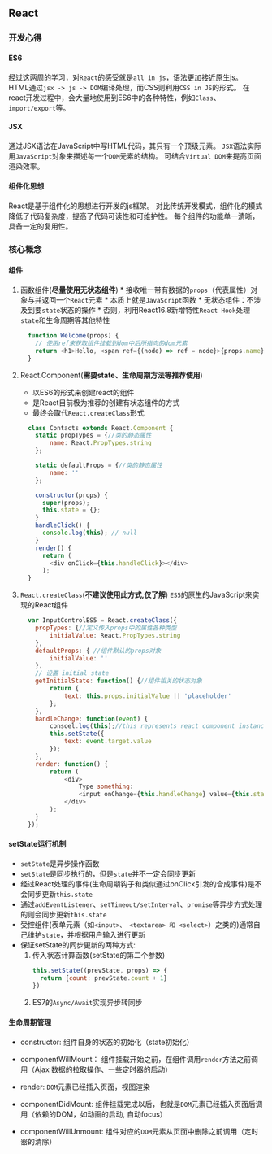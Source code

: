## React
### 开发心得

#### ES6
经过这两周的学习，对`React`的感受就是`all in js`，语法更加接近原生js。
HTML通过`jsx -> js -> DOM`编译处理，而CSS则利用`CSS in JS`的形式。
在react开发过程中，会大量地使用到ES6中的各种特性，例如`Class`、`import/export`等。

#### JSX
通过JSX语法在JavaScript中写HTML代码，其只有一个顶级元素。
`JSX`语法实际用`JavaScript`对象来描述每一个`DOM`元素的结构。
可结合`Virtual DOM`来提高页面渲染效率。

#### 组件化思想
React是基于组件化的思想进行开发的js框架。
对比传统开发模式，组件化的模式降低了代码复杂度，提高了代码可读性和可维护性。
每个组件的功能单一清晰，具备一定的复用性。

### 核心概念
#### 组件
  1. 函数组件(**尽量使用无状态组件**)
    * 接收唯一带有数据的`props`（代表属性）对象与并返回一个`React`元素
    * 本质上就是`JavaScript`函数
    * 无状态组件：不涉及到要`state`状态的操作
    * 否则，利用React16.8新增特性`React Hook`处理`state`和生命周期等其他特性
      ```javascript
        function Welcome(props) {
          // 使用ref来获取组件挂载到dom中后所指向的dom元素
          return <h1>Hello, <span ref={(node) => ref = node}>{props.name}</span></h1>;
        }
      ```

2. React.Component(**需要state、生命周期方法等推荐使用**)
    * 以ES6的形式来创建react的组件
    * 是React目前极为推荐的创建有状态组件的方式
    * 最终会取代`React.createClass`形式

    ```javascript
      class Contacts extends React.Component {
        static propTypes = {//类的静态属性
            name: React.PropTypes.string
        };

        static defaultProps = {//类的静态属性
            name: ''
        };

        constructor(props) {
          super(props);
          this.state = {};
        }
        handleClick() {
          console.log(this); // null
        }
        render() {
          return (
            <div onClick={this.handleClick}></div>
          );
      }
    ```

3. `React.createClass`(**不建议使用此方式,仅了解**)
  `ES5`的原生的JavaScript来实现的React组件

    ```javascript
      var InputControlES5 = React.createClass({
        propTypes: {//定义传入props中的属性各种类型
            initialValue: React.PropTypes.string
        },
        defaultProps: { //组件默认的props对象
            initialValue: ''
        },
        // 设置 initial state
        getInitialState: function() {//组件相关的状态对象
            return {
                text: this.props.initialValue || 'placeholder'
            };
        },
        handleChange: function(event) {
            consoel.log(this);//this represents react component instance
            this.setState({
                text: event.target.value
            });
        },
        render: function() {
            return (
                <div>
                    Type something:
                    <input onChange={this.handleChange} value={this.state.text} />
                </div>
            );
        }
      });
    ```

#### setState运行机制
  * `setState`是异步操作函数
  * `setState`是同步执行的，但是`state`并不一定会同步更新
  * 经过React处理的事件(生命周期钩子和类似通过onClick引发的合成事件)是不会同步更新`this.state`
  * 通过`addEventListener`、`setTimeout/setInterval`、`promise`等异步方式处理的则会同步更新`this.state`
  * 受控组件(表单元素（如`<input>、 <textarea> 和 <select>`）之类的)通常自己维护`state`，并根据用户输入进行更新
  * 保证setState的同步更新的两种方式:
    1. 传入状态计算函数(setState的第二个参数)
        ```javascript
        this.setState((prevState, props) => {
          return {count: prevState.count + 1}
        })
        ```
    2. ES7的`Async/Await`实现异步转同步

#### 生命周期管理
  * constructor: 组件自身的状态的初始化（state初始化）

  * componentWillMount： 组件挂载开始之前，在组件调用`render`方法之前调用（Ajax 数据的拉取操作、一些定时器的启动）

  * render: `DOM`元素已经插入页面，视图渲染

  * componentDidMount: 组件挂载完成以后，也就是`DOM`元素已经插入页面后调用（依赖的DOM，如动画的启动, 自动focus）

  * componentWillUnmount: 组件对应的`DOM`元素从页面中删除之前调用（定时器的清除）
